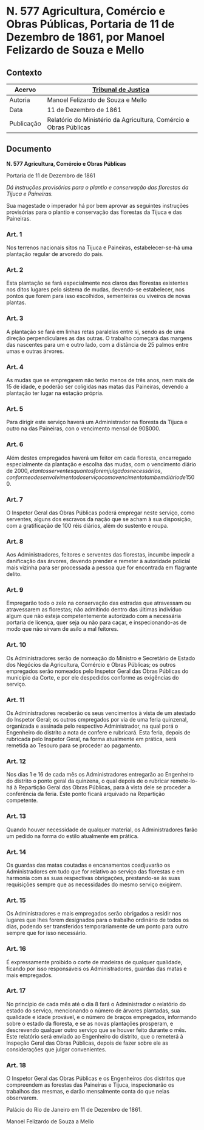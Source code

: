 # N. 577 Agricultura, Comércio e Obras Públicas, Portaria de 11 de Dezembro de 1861, por Manoel Felizardo de Souza e Mello


## Contexto
|Acervo| [Tribunal de Justiça](http://www.tjrj.jus.br/documents/10136/2478089/painel-15.pdf) |
|-|-|
|Autoria|Manoel Felizardo de Souza e Mello|
|Data|11 de Dezembro de 1861|
|Publicação|Relatório do Ministério da Agricultura, Comércio e Obras Públicas|

 ## Documento

__N. 577 Agricultura, Comércio e Obras Públicas__

Portaria de 11 de Dezembro de 1861

_Dá instruções provisórias para o plantio e conservação das florestas da Tijuca e Paineiras._

Sua magestade o imperador há por bem aprovar as seguintes instruções provisórias para o plantio e conservação das florestas da Tijuca e das Paineiras.

### Art. 1
Nos terrenos nacionais sitos na Tijuca e Paineiras, estabelecer-se-há uma plantação regular de arvoredo do pais.

### Art. 2
Esta plantação se fará especialmente nos claros das florestas existentes nos ditos lugares pelo sistema de mudas, devendo-se estabelecer, nos pontos que forem para isso escolhidos, sementeiras ou viveiros de novas plantas.

### Art. 3
A plantação se fará em linhas retas paralelas entre si, sendo as de uma direção perpendiculares as das outras. O trabalho começará das margens das nascentes para um e outro lado, com a distância de 25 palmos entre umas e outras árvores.

### Art. 4
As mudas que se empregarem não terão menos de três anos, nem mais de 15 de idade, e poderão ser coligidas nas matas das Paineiras, devendo a plantação ter lugar na estação própria.

### Art. 5
Para dirigir este serviço haverá um Administrador na floresta da Tijuca e outro na das Paineiras, con o vencimento mensal de 90$000.

### Art. 6
Além destes empregados haverá um feitor em cada floresta, encarregado especialmente da plantação e escolha das mudas, com o vencimento diário de 2$000, e tantos serventes quantos forem julgados necessários, conforme o desenvolvimento do serviço com o vencimento tambem diário de 1$500.

### Art. 7
O Inspetor Geral das Obras Públicas poderá empregar neste serviço, como serventes, alguns dos escravos da nação que se acham à sua disposição, com a gratificação de 100 réis diários, além do sustento e roupa.

### Art. 8
Aos Administradores, feitores e serventes das florestas, incumbe impedir a danificação das árvores, devendo prender e remeter à autoridade policial mais vizinha para ser processada a pessoa que for encontrada em flagrante delito.

### Art. 9
Empregarão todo o zelo na conservação das estradas que atravessam ou atravessarem as florestas; não admitindo dentro das últimas indivíduo algum que não esteja competentemente autorizado com a necessária portaria de licença, quer seja ou não para caçar, e inspecionando-as de modo que não sirvam de asilo a mal feitores.

### Art. 10
Os Administradores serão de nomeação do Ministro e Secretário de Estado dos Negócios da Agricultura, Comércio e Obras Públicas; os outros empregados serão nomeados pelo Inspetor Geral das Obras Públicas do municipio da Corte, e por ele despedidos conforme as exigências do serviço.

### Art. 11
Os Administradores receberão os seus vencimentos à vista de um atestado do Inspetor Geral; os outros cmpregados por via de uma feria quinzenal, organizada e assinada pelo respectivo Administrador, na qual porá o Engenheiro do distrito a nota de confere e rubricará. Esta feria, depois de rubricada pelo Inspetor Geral, na forma atualmente em prática, será remetida ao Tesouro para se proceder ao pagamento.

### Art. 12
Nos dias 1 e 16 de cada mês os Administradores entregarão ao Engenheiro do distrito o ponto geral da quinzena, o qual depois de o rubricar remete-lo-há à Repartição Geral das Obras Públicas, para à vista dele se proceder a conferência da feria. Este ponto ficará arquivado na Repartição competente.

### Art. 13
Quando houver necessidade de qualquer material, os Administradores farão um pedido na forma do estilo atualmente em prática.

### Art. 14
Os guardas das matas coutadas e encanamentos coadjuvarão os Administradores em tudo que for relativo ao serviço das florestas e em harmonia com as suas respectivas obrigações, prestando-se às suas requisições sempre que as necessidades do mesmo serviço exigirem.

### Art. 15
Os Administradores e mais empregados serão obrigados a residir nos lugares que Ihes forem designados para o trabalho ordinário de todos os dias, podendo ser transferidos temporariamente de um ponto para outro sempre que for isso necessário.

### Art. 16
É expressamente proibido o corte de madeiras de qualquer qualidade, ficando por isso responsáveis os Administradores, guardas das matas e mais empregados.

### Art. 17
No princípio de cada mês até o dia 8 fará o Administrador o relatório do estado do serviço, mencionando o número de árvores plantadas, sua qualidade e idade provável, e o número de braços empregados, informando sobre o estado da floresta, e se as novas plantações prosperam, e descrevendo qualquer outro serviço que se houver feito durante o mês. Este relatório será enviado ao Engenheiro do distrito, que o remeterá à Inspeção Geral das Obras Públicas, depois de fazer sobre ele as considerações que julgar convenientes.

### Art. 18
O Inspetor Geral das Obras Públicas e os Engenheiros dos distritos que compreendem as forestas das Paineiras e Tijuca, inspecionarão os trabalhos das mesmas, e darão mensalmente conta do que nelas observarem.

Palácio do Rio de Janeiro em 11 de Dezembro de 1861.

Manoel Felizardo de Souza a Mello

